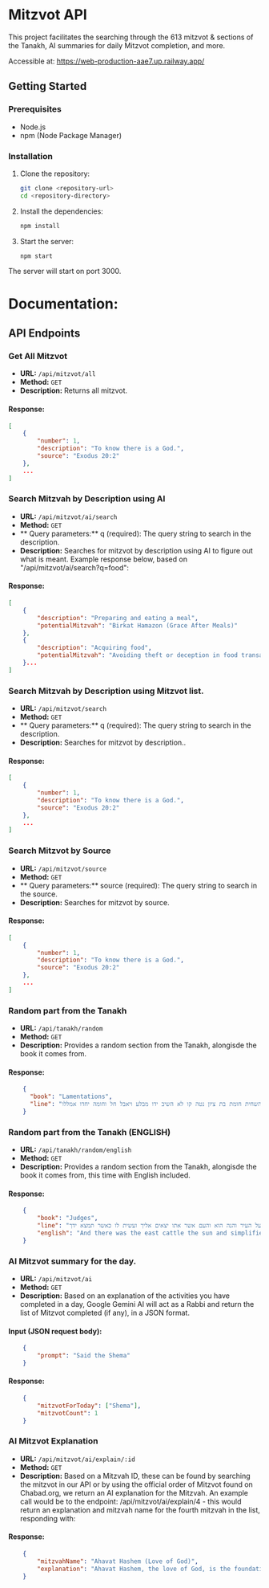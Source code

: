 # Mitzvot API

This project facilitates the searching through the 613 mitzvot & sections of the Tanakh, AI summaries for daily Mitzvot completion, and more.

Accessible at: https://web-production-aae7.up.railway.app/

## Getting Started

### Prerequisites

- Node.js
- npm (Node Package Manager)

### Installation

1. Clone the repository:
    ```sh
    git clone <repository-url>
    cd <repository-directory>
    ```

2. Install the dependencies:
    ```sh
    npm install
    ```

3. Start the server:
    ```sh
    npm start
    ```

The server will start on port 3000.

# Documentation:

## API Endpoints

### Get All Mitzvot

- **URL:** `/api/mitzvot/all`
- **Method:** `GET`
- **Description:** Returns all mitzvot.

#### Response:
```json
[
    {
        "number": 1,
        "description": "To know there is a God.",
        "source": "Exodus 20:2"
    },
    ...
]
```

### Search Mitzvah by Description using AI

- **URL:** `/api/mitzvot/ai/search`
- **Method:** `GET`
- ** Query parameters:** q (required): The query string to search in the description.
- **Description:** Searches for mitzvot by description using AI to figure out what is meant. Example response below, based on "/api/mitzvot/ai/search?q=food":

#### Response:
```json
[
    {
        "description": "Preparing and eating a meal",
        "potentialMitzvah": "Birkat Hamazon (Grace After Meals)"
    },
    {
        "description": "Acquiring food",
        "potentialMitzvah": "Avoiding theft or deception in food transactions; ensuring fair prices and honest dealings."
    }...
]
```

### Search Mitzvah by Description using Mitzvot list.

- **URL:** `/api/mitzvot/search`
- **Method:** `GET`
- ** Query parameters:** q (required): The query string to search in the description.
- **Description:** Searches for mitzvot by description..

#### Response:
```json
[
    {
        "number": 1,
        "description": "To know there is a God.",
        "source": "Exodus 20:2"
    },
    ...
]
```

### Search Mitzvot by Source

- **URL:** `/api/mitzvot/source`
- **Method:** `GET`
- ** Query parameters:** source (required): The query string to search in the source.
- **Description:** Searches for mitzvot by source.

#### Response:
```json
[
    {
        "number": 1,
        "description": "To know there is a God.",
        "source": "Exodus 20:2"
    },
    ...
]
```

### Random part from the Tanakh

- **URL:** `/api/tanakh/random`
- **Method:** `GET`
- **Description:** Provides a random section from the Tanakh, alongisde the book it comes from.

#### Response:
```json
    {
      "book": "Lamentations",
      "line": "חשב יהוה להשחית חומת בת ציון נטה קו לא השיב ידו מבלע ויאבל חל וחומה יחדו אמללו"
    }
```
### Random part from the Tanakh (ENGLISH)

- **URL:** `/api/tanakh/random/english`
- **Method:** `GET`
- **Description:** Provides a random section from the Tanakh, alongisde the book it comes from, this time with English included.

#### Response:
```json
    {
        "book": "Judges",
        "line": "והיה בבקר כזרח השמש תשכים ופשטת על העיר והנה הוא והעם אשר אתו יצאים אליך ועשית לו כאשר תמצא ידך",
        "english": "And there was the east cattle the sun and simplified on the city and here he and the people with whom he will come to you and you did to him when you find your hand"
    }
```

### AI Mitzvot summary for the day.

- **URL:** `/api/mitzvot/ai`
- **Method:** `GET`
- **Description:** Based on an explanation of the activities you have completed in a day, Google Gemini AI will act as a Rabbi and return the list of Mitzvot completed (if any), in a JSON format.

#### Input (JSON request body):
```json
    {
        "prompt": "Said the Shema"
    }
```

#### Response:
```json
    {
        "mitzvotForToday": ["Shema"],
        "mitzvotCount": 1
    }
```

### AI Mitzvot Explanation

- **URL:** `/api/mitzvot/ai/explain/:id`
- **Method:** `GET`
- **Description:** Based on a Mitzvah ID, these can be found by searching the mitzvot in our API or by using the official order of Mitzvot found on Chabad.org, we return an AI explanation for the Mitzvah. An example call would be to the endpoint: /api/mitzvot/ai/explain/4 - this would return an explanation and mitzvah name for the fourth mitzvah in the list, responding with:

#### Response:
```json
    {
        "mitzvahName": "Ahavat Hashem (Love of God)",
        "explanation": "Ahavat Hashem, the love of God, is the foundation of all mitzvot. It's not merely an emotion, but a commitment expressed through actions reflecting reverence, awe, obedience to His commandments (mitzvot), and striving to emulate His divine attributes – chesed (loving-kindness), tzedek (justice), and rachamim (compassion).  This love is cultivated through Torah study, prayer, and living a righteous life according to Halakha (Jewish law).  It's a constant, evolving relationship, characterized by both intellectual understanding and deep emotional connection, ultimately leading to a life of meaning and purpose dedicated to serving God and humanity."
    }
```